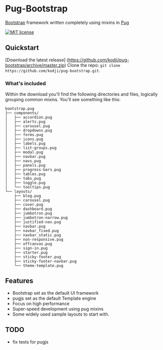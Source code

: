 # Pug-Bootstrap
[Bootstrap](http://getbootstrap.com) framework written completely using mixins in [Pug](https://pugjs.org)

[![MIT license](http://img.shields.io/badge/license-MIT-brightgreen.svg)](http://opensource.org/licenses/MIT)

## Quickstart

[Download the latest release] (https://github.com/kodji/pug-bootstrap/archive/master.zip)
Clone the repo: `git clone https://github.com/kodji/pug-bootstrap.git`.

### What's included

Within the download you'll find the following directories and files, logically grouping common mixins. You'll see something like this:

```
bootstrap.pug
├── components/
│   ├── accordion.pug
│   ├── alerts.pug
│   ├── carousel.pug
│   ├── dropdowns.pug
│   ├── forms.pug
│   ├── icons.pug
│   ├── labels.pug
│   ├── list-groups.pug
│   ├── modal.pug
│   ├── navbar.pug
│   ├── navs.pug
│   ├── panels.pug
│   ├── progress-bars.pug
│   ├── tables.pug
│   ├── tabs.pug
│   ├── toggle.pug
│   └── tooltips.pug
└── layouts/
    ├── blog.pug
    ├── carousel.pug
    ├── cover.pug
    ├── dashboard.pug
    ├── jumbotron.pug
    ├── jumbotron-narrow.pug
    ├── justified-nav.pug
    ├── navbar.pug
    ├── navbar_fixed.pug
    ├── navbar_static.pug
    ├── non-responsive.pug
    ├── offcanvas.pug
    ├── sign-in.pug
    ├── starter.pug
    ├── sticky-footer.pug
    ├── sticky-footer-navbar.pug
    └── theme-template.pug

```


## Features

  * Bootstrap set as the default UI framework
  * pugjs set as the default Template engine
  * Focus on high performance
  * Super-speed development using pug mixins
  * Some widely used sample layouts to start with.

## TODO

  * fix tests for pugjs
